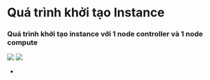 # Quá trình khởi tạo Instance
### **Quá trình khởi tạo instance với 1 node controller và 1 node compute**
<img src=https://i.imgur.com/o3aAQbj.png>

<img src=https://i.imgur.com/nkYMjul.png>

- 